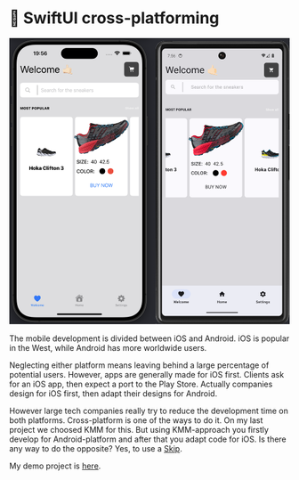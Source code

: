 # 🧨 SwiftUI cross-platforming

<p align="center">
  <img src="sources/Skip/1.png" alt="" width="800">
  </p>

The mobile development is divided between iOS and Android. iOS is popular in the West, while Android has more worldwide users.

Neglecting either platform means leaving behind a large percentage of potential users. However, apps are generally made for iOS first. Clients ask for an iOS app, then expect a port to the Play Store. Actually companies design for iOS first, then adapt their designs for Android.

However large tech companies really try to reduce the development time on both platforms. Cross-platform is one of the ways to do it. On my last project we choosed KMM for this. But using KMM-approach you firstly develop for Android-platform and after that you adapt code for iOS. Is there any way to do the opposite? Yes, to use a [Skip](https://skip.tools/).

My demo project is [here](https://github.com/c-villain/SneakerShop).